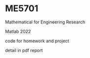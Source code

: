 # ME5701
Mathematical for Engineering Research

Matlab 2022

code for homework and project


detail in pdf report
